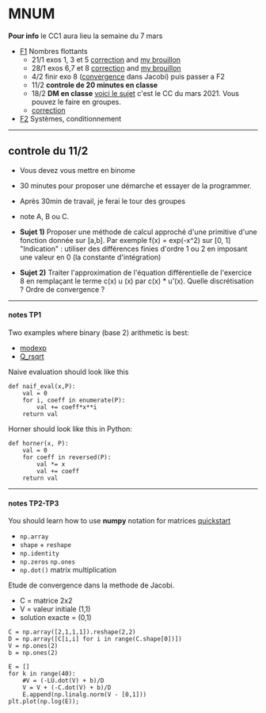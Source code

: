 # MNUM


**Pour info** le CC1 aura lieu la semaine du 7 mars

- [F1](./METH_NUM/1_feuille_flottant.pdf) Nombres flottants
	- 21/1 exos 1, 3 et 5  [correction](./METH_NUM/TP_1_corr.pdf) and [my brouillon](./METH_NUM/TP1.ipynb)
	- 28/1 exos 6,7 et 8 [correction](./METH_NUM/1_feuille_flottant_corrigé.pdf) and [my brouillon](./METH_NUM/f1exo8.html)
	- 4/2 finir exo 8 ([convergence](https://www.maa.org/press/periodicals/loci/joma/iterative-methods-for-solving-iaxi-ibi-analysis-of-jacobi-and-gauss-seidel-methods) dans Jacobi) puis passer a F2
	- 11/2 **controle de 20 minutes en classe**
	- 18/2 **DM en classe** [voici le sujet](./METH_NUM/cc1_2021_print.pdf) c'est le CC du mars 2021. Vous pouvez le faire en groupes.
	- [correction](./METH_NUM/cc1_2021_corr.pdf)
- [F2](./METH_NUM/2_feuille_condition.pdf) Systèmes, conditionnement

---
## controle du 11/2

- Vous devez vous mettre en binome 
- 30 minutes pour proposer une démarche et essayer de la programmer.
- Après 30min de travail, je ferai le tour des groupes 
- note A, B ou C. 

- **Sujet 1)** Proposer une méthode de calcul approché d'une primitive d'une fonction donnée sur [a,b]. Par exemple f(x) = exp(-x^2) sur [0, 1]
"Indication" : utiliser des différences finies d'ordre 1 ou 2 en imposant une valeur en 0 (la constante d'intégration)
- **Sujet 2)** Traiter l'approximation de l'équation différentielle de l'exercice 8 en remplaçant le terme c(x) u (x) par c(x) * u'(x). Quelle discrétisation ? Ordre de convergence ?


---

#### notes TP1

Two examples where binary (base 2) arithmetic is best:
- [modexp](https://github.com/secworks/modexp/blob/master/src/model/python/modexp.py)
- [Q_rsqrt](https://en.wikipedia.org/wiki/Fast_inverse_square_root)

Naive evaluation should look like this

```
def naif_eval(x,P):
    val = 0
    for i, coeff in enumerate(P):
        val += coeff*x**i
    return val 
```

Horner should look like this in Python:
```
def horner(x, P):
    val = 0
    for coeff in reversed(P):
        val *= x
        val += coeff
    return val
```
---

#### notes TP2-TP3

You should learn how to use **numpy** notation for matrices
[quickstart](https://numpy.org/doc/stable/user/quickstart.html)

- ```np.array```
- ```shape``` + ```reshape```
- ```np.identity```
- ```np.zeros``` ```np.ones```
- ```np.dot()``` matrix multiplication

Etude de convergence dans la methode de Jacobi.
- C = matrice 2x2 
- V = valeur initiale (1,1)
- solution exacte = (0,1)

```
C = np.array([2,1,1,1]).reshape(2,2)
D = np.array([C[i,i] for i in range(C.shape[0])])
V = np.ones(2)
b = np.ones(2)

E = []
for k in range(40):
    #V = (-LU.dot(V) + b)/D
    V = V + (-C.dot(V) + b)/D
    E.append(np.linalg.norm(V - [0,1]))
plt.plot(np.log(E));
```

